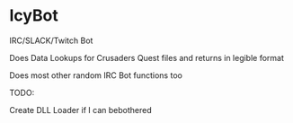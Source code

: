 # IcyBot
IRC/SLACK/Twitch Bot

Does Data Lookups for Crusaders Quest files and returns in legible format

Does most other random IRC Bot functions too

TODO:

Create DLL Loader if I can bebothered
